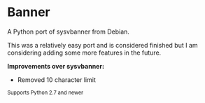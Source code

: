 # Banner
A Python port of sysvbanner from Debian.

This was a relatively easy port and is considered finished but I am considering adding some more features in the future.

**Improvements over sysvbanner:**
 - Removed 10 character limit


<sub>Supports Python 2.7 and newer</sub>
